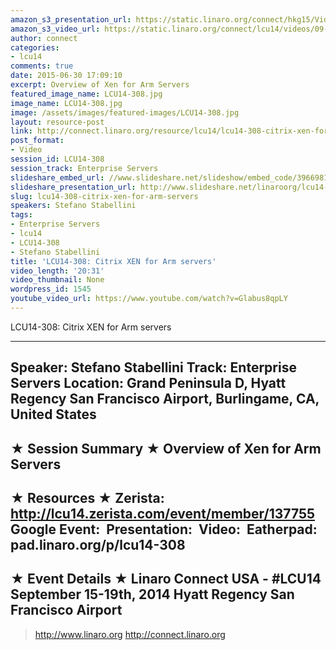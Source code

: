 ```yaml
---
amazon_s3_presentation_url: https://static.linaro.org/connect/hkg15/Videos/09-17-Wednesday/LCU14-308.pdf
amazon_s3_video_url: https://static.linaro.org/connect/lcu14/videos/09-17-Wednesday/LCU14-308-+Citrix+XEN+for+Arm+servers.mp4
author: connect
categories:
- lcu14
comments: true
date: 2015-06-30 17:09:10
excerpt: Overview of Xen for Arm Servers
featured_image_name: LCU14-308.jpg
image_name: LCU14-308.jpg
image: /assets/images/featured-images/LCU14-308.jpg
layout: resource-post
link: http://connect.linaro.org/resource/lcu14/lcu14-308-citrix-xen-for-arm-servers/
post_format:
- Video
session_id: LCU14-308
session_track: Enterprise Servers
slideshare_embed_url: //www.slideshare.net/slideshow/embed_code/39669814
slideshare_presentation_url: http://www.slideshare.net/linaroorg/lcu14-308-xen-project-for-arm-servers
slug: lcu14-308-citrix-xen-for-arm-servers
speakers: Stefano Stabellini
tags:
- Enterprise Servers
- lcu14
- LCU14-308
- Stefano Stabellini
title: 'LCU14-308: Citrix XEN for Arm servers'
video_length: '20:31'
video_thumbnail: None
wordpress_id: 1545
youtube_video_url: https://www.youtube.com/watch?v=Glabus8qpLY
---
```


LCU14-308: Citrix XEN for Arm servers

---------------------------------------------------

Speaker: Stefano Stabellini
Track: Enterprise Servers
Location: Grand Peninsula D, Hyatt Regency San Francisco Airport, Burlingame, CA, United States
---------------------------------------------------

★ Session Summary ★
Overview of Xen for Arm Servers
---------------------------------------------------

★ Resources ★
Zerista: http://lcu14.zerista.com/event/member/137755
Google Event: 
Presentation: 
Video: 
Eatherpad: pad.linaro.org/p/lcu14-308
---------------------------------------------------

★ Event Details ★
Linaro Connect USA - #LCU14
September 15-19th, 2014
Hyatt Regency San Francisco Airport
---------------------------------------------------

> http://www.linaro.org
> http://connect.linaro.org
